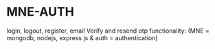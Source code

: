 # MNE-AUTH
login, logout, register, email Verify and resend otp functionality: 
(MNE = mongodb, nodejs, express js & auth = authentication)
